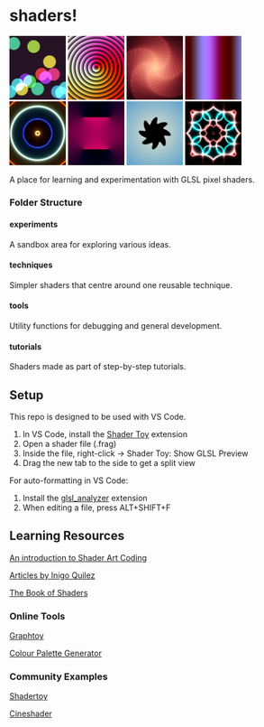 # shaders!

<div class="row">
    <img src="screenshots/Bouncing Balls.png" width="100">
    <img src="screenshots/Hypnotize.png" width="100">
    <img src="screenshots/Concentric%20Wobble.png" width="100">
    <img src="screenshots/Gradient%20Palette%20Animation.png" width="100">
    <img src="screenshots/Neon%20Sine%20Shrink.png" width="100">
    <img src="screenshots/Radial%20Gradient%20Lines.png" width="100">
    <img src="screenshots/Rounded%20Wobble%20Star.png" width="100">
    <img src="screenshots/Shader%20Art%20Intro.png" width="100">
</div>

A place for learning and experimentation with GLSL pixel shaders.

### Folder Structure

#### experiments

A sandbox area for exploring various ideas.

#### techniques

Simpler shaders that centre around one reusable technique.

#### tools

Utility functions for debugging and general development.

#### tutorials

Shaders made as part of step-by-step tutorials.

## Setup

This repo is designed to be used with VS Code.

1. In VS Code, install the [Shader Toy](https://marketplace.visualstudio.com/items?itemName=stevensona.shader-toy) extension
2. Open a shader file (.frag)
3. Inside the file, right-click -> Shader Toy: Show GLSL Preview
4. Drag the new tab to the side to get a split view

For auto-formatting in VS Code:
1. Install the [glsl_analyzer](https://marketplace.visualstudio.com/items?itemName=nolanderc.glsl-analyzer) extension
2. When editing a file, press ALT+SHIFT+F 

## Learning Resources

[An introduction to Shader Art Coding](https://www.youtube.com/watch?v=f4s1h2YETNY)

[Articles by Inigo Quilez](https://iquilezles.org/articles/)

[The Book of Shaders](https://thebookofshaders.com/)

### Online Tools

[Graphtoy](https://graphtoy.com/)

[Colour Palette Generator](http://dev.thi.ng/gradients/)

### Community Examples

[Shadertoy](https://www.shadertoy.com/)

[Cineshader](https://cineshader.com/gallery)
